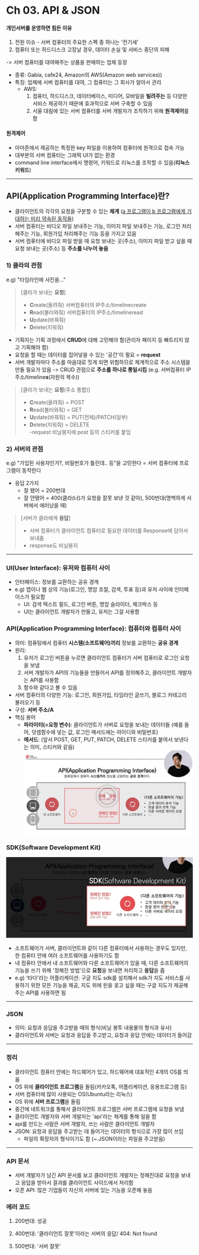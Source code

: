 # Ch 03. API & JSON
#### 개인서버를 운영하면 힘든 이유
1. 전원 이슈 - 서버 컴퓨터의 주요한 스펙 중 하나는 '전기세'
2. 컴퓨터 또는 하드디스크 고장날 경우, 데이터 손실 및 서비스 중단의 피해

-> 서버 컴퓨터를 대여해주는 상품을 판매하는 업체 등장 
- 종류: Gabia, cafe24, Amazon의 AWS(Amazon web services)) 
- 특징: 업체에 서버 컴퓨터를 대여, 그 컴퓨터는 그 회사가 알아서 관리
  - AWS: 
    1) 컴퓨터, 하드디스크, 데이터베이스, 미디어, 모바일을 **빌려주는** 등 다양한 서비스 제공하기 때문에 효과적으로 서버 구축할 수 있음
    2) 서울 대림에 있는 서버 컴퓨터를 서버 개발자가 조작하기 위해 **원격제어**를 함

#### 원격제어
- 아마존에서 제공하는 특정한 key 파일을 이용하여 컴퓨터에 원격으로 접속 가능
- 대부분의 서버 컴퓨터는 그래픽 UI가 없는 환경 
- command line interface에서 명령어, 키워드로 리눅스를 조작할 수 있음(**리눅스 키워드**)
---
## API(Application Programming Interface)란?
- 클라이언트의 각각의 요청을 구분할 수 있는 **체계** (<u>a 프로그램이 b 프로그램에게 기대하는 미리 약속된 동작들</u>)
- 서버 컴퓨터는 비디오 파일 보내주는 기능, 이미지 파일 보내주는 기능, 로그인 처리해주는 기능, 회원가입 처리해주는 기능 등을 가지고 있음
- 서버 컴퓨터에 비디오 파일 받을 때 요청 보내는 곳(주소), 이미지 파일 받고 싶을 때 요청 보내는 곳(주소) 등 **주소를 나누어 놓음**

### 1) 클라의 관점
e.g) "타임라인에 사진을..."

> [클라가 보내는 **요청**]
>- **C**reate(올려줘) 서버컴퓨터의 IP주소/timelinecreate
>- **R**ead(불러와줘) 서버컴퓨터의 IP주소/timelineread
>- **U**pdate(바꿔줘) 
>- **D**elete(지워줘)

- 기획자는 기획 과정에서 **CRUD**에 대해 고민해야 함(관리자 페이지 등 빠트리지 않고 기획해야 함)
- 요청을 할 때는 데이터를 집어넣을 수 있는 '공간'이 필요 = **request**
- 서버 개발자마다 주소를 마음대로 짓게 되면 위험하므로 체계적으로 주소 시스템을 만들 필요가 있음
-> CRUD 관점으로 **주소를 하나로 통일시킴** (e.g. 서버컴퓨터 IP주소/timeline**s**(자원의 복수))

> [클라가 보내는 **요청**(주소 통합)]
>- **C**reate(올려줘) = POST
>- **R**ead(불러와줘) = GET
>- **U**pdate(바꿔줘) = PUT(전체)/PATCH(일부)
>- **D**elete(지워줘) = DELETE </br>
> -request 비닐봉지에 post 등의 스티커를 붙임

### 2) 서버의 관점
e.g) "가입된 사용자인가?, 비밀번호가 틀린데.. 등"을 고민한다 = 서버 컴퓨터에 프로그램이 동작한다
- 응답 2가지 
   - 잘 됐어 = 200번대
   - 잘 안됐어 = 400(클라(너)가 요청을 잘못 보낸 것 같아), 500번대(명백하게 서버에서 에러났을 때)

> [서버가 클라에게 **응답**]
> - 서버 컴퓨터가 클라이언트 컴퓨터로 필요한 데이터를 Response에 담아서 보내줌
> - response도 비닐봉지
---
### UI(User Interface): 유저와 컴퓨터 사이
- 인터페이스: 정보를 교환하는 공유 경계
- e.g) 앱이나 웹 상의 기능(로그인, 명암 조절, 검색, 투표 등)과 유저 사이에 인터페이스가 필요함
  - UI: 검색 텍스트 필드, 로그인 버튼, 명암 슬라이더, 체크박스 등
  - UI는 클라이언트 개발자가 만들고, 유저는 그걸 사용함

### API(Application Programming Interface): 컴퓨터와 컴퓨터 사이
- 의미: 컴퓨팅에서 컴퓨터 **시스템(소프트웨어)끼리** 정보를 교환하는 **공유 경계**
- 원리: 
   1) 유저가 로그인 버튼을 누르면 클라이언트 컴퓨터가 서버 컴퓨터로 로그인 요청을 보냄
   2) 서버 개발자가 API의 기능들을 만들어서 API를 정의해주고, 클라이언트 개발자는 API를 사용함
   3) 함수와 같다고 볼 수 있음
- 서버 컴퓨터의 다양한 기능: 로그인, 회원가입, 타임라인 글쓰기, 블로그 카테고리 불러오기 등
- 구성: **서버 주소/A**
- 핵심 용어
  - **파라미터(=요청 변수)**: 클라이언트가 서버로 요청을 보내는 데이터들 (예를 들어, 덧셈함수에 넣는 값, 로그인 메서드에는 아이디와 비밀번호)
  - **메서드**: (앞서 POST, GET, PUT, PATCH, DELETE 스티커를 붙여서 보낸다는 의미, 스티커와 같음)
![img_3.png](images/img_3.png)

### SDK(Software Development Kit)

![img_4.png](images/img_4.png)
- 소프트웨어가 서버, 클라이언트와 같이 다른 컴퓨터에서 사용하는 경우도 있지만, 한 컴퓨터 안에 여러 소프트웨어를 사용하기도 함 
- 내 컴퓨터 안에서 내 소프트웨어와 다른 소프트웨어가 있을 때, 다른 소프트웨어의 기능을 쓰기 위해 '정해진 방법'으로 **요청**을 보내면 처리하고 **응답**을 줌 
- e.g) '타다'라는 어플리케이션: 구글 지도 sdk를 설치해서 sdk가 지도 서비스를 사용하기 위한 모든 기능을 제공, 지도 위에 핀을 꽂고 싶을 때는 구글 지도가 제공해주는 API를 사용하면 됨 

---
### JSON
- 의미: 요청과 응답을 주고받을 때의 형식(비닐 봉투 내용물의 형식과 유사)
- 클라이언트와 서버는 요청과 응답을 주고받고, 요청과 응답 안에는 데이터가 들어감
  
---
### 정리
- 클라이언트 컴퓨터 안에는 하드웨어가 있고, 하드웨어에 대표적인 4개의 OS를 띄움 
- OS 위에 **클라이언트 프로그램**을 돌림(카카오톡, 어플리케이션, 응용프로그램 등)
- 서버 컴퓨터에 많이 사용되는 OS(Ubuntu라는 리눅스)
- OS 위에 **서버 프로그램**을 돌림
- 중간에 네트워크를 통해서 클라이언트 프로그램은 서버 프로그램에 요청을 보냄
- 클라이언트 개발자와 서버 개발자는 'api'라는 체계를 통해 일을 함
- api를 만드는 사람은 서버 개발자, 쓰는 사람은 클라이언트 개발자
- JSON: 요청과 응답을 주고받는 데 들어가는 데이터의 형식으로 가장 많이 쓰임
  - 파일의 확장자의 형식이기도 함 (~.JSON이라는 파일을 주고받음)
---
### API 문서
- 서버 개발자가 남긴 API 문서를 보고 클라이언트 개발자는 정해진대로 요청을 보내고 응답을 받아서 결과를 클라이언트 사이드에서 처리함
- 오픈 API: 많은 기업들이 자신의 서버에 있는 기능을 오픈해 놓음 

### 에러 코드
1) 200번대: 성공
2) 400번대: '클라이언트 잘못'이라는 서버의 응답/ 404: Not found

3) 500번대: '서버 잘못'

